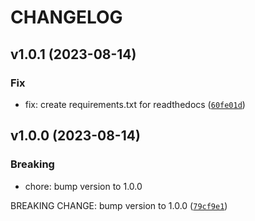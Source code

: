 # CHANGELOG



## v1.0.1 (2023-08-14)

### Fix

* fix: create requirements.txt for readthedocs ([`60fe01d`](https://github.com/Definedge-Securities/pyintegrate/commit/60fe01d176131e4b11e8ff0de32ee443e1eafdc1))


## v1.0.0 (2023-08-14)

### Breaking

* chore: bump version to 1.0.0

BREAKING CHANGE: bump version to 1.0.0 ([`79cf9e1`](https://github.com/Definedge-Securities/pyintegrate/commit/79cf9e15b22ef19e85c4630e238fff95ba7b599a))

